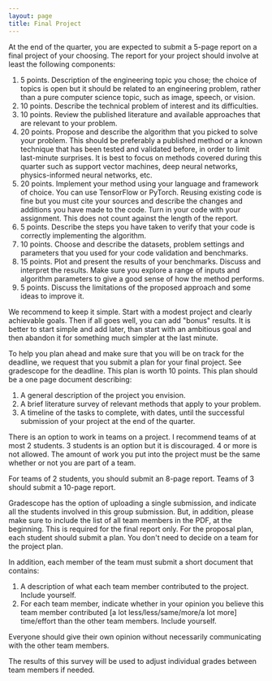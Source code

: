 ```yaml
---
layout: page
title: Final Project
---
```


At the end of the quarter, you are expected to submit a 5-page report on a final project of your choosing. The report for your project should involve at least the following components:

1. 5 points. Description of the engineering topic you chose; the choice of topics is open but it should be related to an engineering problem, rather than a pure computer science topic, such as image, speech, or vision.
1. 10 points. Describe the technical problem of interest and its difficulties.
1. 10 points. Review the published literature and available approaches that are relevant to your problem.
1. 20 points. Propose and describe the algorithm that you picked to solve your problem. This should be preferably a published method or a known technique that has been tested and validated before, in order to limit last-minute surprises. It is best to focus on methods covered during this quarter such as support vector machines, deep neural networks, physics-informed neural networks, etc.
1. 20 points. Implement your method using your language and framework of choice. You can use TensorFlow or PyTorch. Reusing existing code is fine but you must cite your sources and describe the changes and additions you have made to the code. Turn in your code with your assignment. This does not count against the length of the report.
1. 5 points. Describe the steps you have taken to verify that your code is correctly implementing the algorithm.
1. 10 points. Choose and describe the datasets, problem settings and parameters that you used for your code validation and benchmarks.
1. 15 points. Plot and present the results of your benchmarks. Discuss and interpret the results. Make sure you explore a range of inputs and algorithm parameters to give a good sense of how the method performs.
1. 5 points. Discuss the limitations of the proposed approach and some ideas to improve it.

We recommend to keep it simple. Start with a modest project and clearly achievable goals. Then if all goes well, you can add "bonus" results. It is better to start simple and add later, than start with an ambitious goal and then abandon it for something much simpler at the last minute.

To help you plan ahead and make sure that you will be on track for the deadline, we request that you submit a plan for your final project. See gradescope for the deadline. This plan is worth 10 points. This plan should be a one page document describing:

1. A general description of the project you envision.
1. A brief literature survey of relevant methods that apply to your problem.
1. A timeline of the tasks to complete, with dates, until the successful submission of your project at the end of the quarter.

There is an option to work in teams on a project. I recommend teams of at most 2 students. 3 students is an option but it is discouraged. 4 or more is not allowed. The amount of work you put into the project must be the same whether or not you are part of a team.

For teams of 2 students, you should submit an 8-page report. Teams of 3 should submit a 10-page report.

Gradescope has the option of uploading a single submission, and indicate all the students involved in this group submission. But, in addition, please make sure to include the list of all team members in the PDF, at the beginning. This is required for the final report only. For the proposal plan, each student should submit a plan. You don't need to decide on a team for the project plan.

In addition, each member of the team must submit a short document that contains:

1. A description of what each team member contributed to the project. Include yourself.
1. For each team member, indicate whether in your opinion you believe this team member contributed [a lot less/less/same/more/a lot more] time/effort than the other team members. Include yourself.

Everyone should give their own opinion without necessarily communicating with the other team members.

The results of this survey will be used to adjust individual grades between team members if needed.
